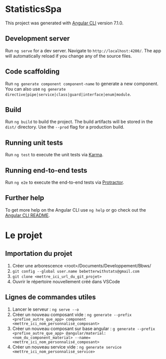 # StatisticsSpa

This project was generated with [Angular CLI](https://github.com/angular/angular-cli) version 7.1.0.

## Development server

Run `ng serve` for a dev server. Navigate to `http://localhost:4200/`. The app will automatically reload if you change any of the source files.

## Code scaffolding

Run `ng generate component component-name` to generate a new component. You can also use `ng generate directive|pipe|service|class|guard|interface|enum|module`.

## Build

Run `ng build` to build the project. The build artifacts will be stored in the `dist/` directory. Use the `--prod` flag for a production build.

## Running unit tests

Run `ng test` to execute the unit tests via [Karma](https://karma-runner.github.io).

## Running end-to-end tests

Run `ng e2e` to execute the end-to-end tests via [Protractor](http://www.protractortest.org/).

## Further help

To get more help on the Angular CLI use `ng help` or go check out the [Angular CLI README](https://github.com/angular/angular-cli/blob/master/README.md).


# Le projet

## Importation du projet
1. Créer une arborescence \<root\>/Documents/Developpement/Bbws/
2. `git config --global user.name bebetterwithstats@gmail.com`
3. `git clone <mettre_ici_url_du_git_projet>`
4. Ouvrir le répertoire nouvellement créé dans VSCode


## Lignes de commandes utiles
1. Lancer le serveur : `ng serve --o`
2. Créer un nouveau composant vide : `ng generate --prefix <prefixe_autre_que_app> component <mettre_ici_nom_personnalisé_composant>`
3. Créer un nouveau composant sur base angular : `g generate --prefix <prefixe_autre_que_app> @angular/material:<nom_du_component_material> --name=<mettre_ici_nom_personnalisé_composant>`
4. Créer un nouveau service vide : `ng generate service <mettre_ici_nom_personnalisé_service>`


